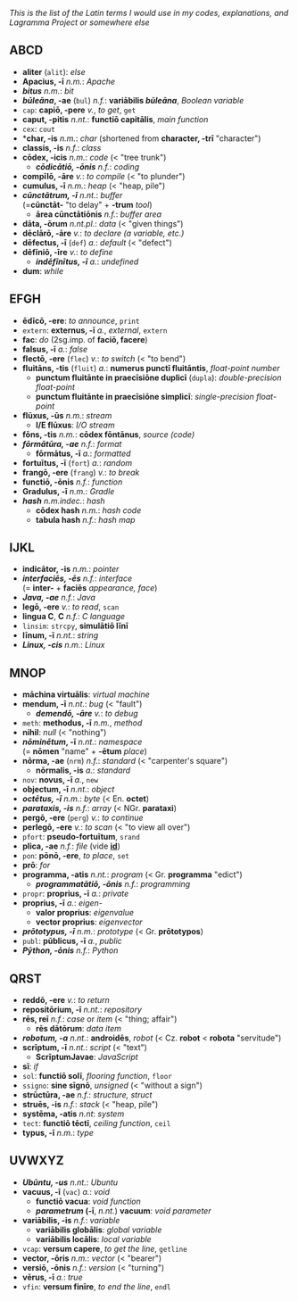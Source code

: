 *This is the list of the Latin terms I would use in my codes, explanations, and Lagramma Project or somewhere else*

## ABCD ##
+ **aliter** (`alit`): *else*
+ **Apacius, -ī** *n.m.*: *Apache*
+ ***bitus*** *n.m.*: *bit*
+ ***būleāna*, -ae** (`bul`) *n.f.*: **variābilis *būleāna***, *Boolean variable*
+ `cap`: **capiō, -pere** *v.*, *to get*, `get`
+ **caput, -pitis** *n.nt.*: **functiō capitālis**, *main function*
+ `cex`: `cout`
+ ***char, -is** *n.m.*: *char* (shortened from **character, -trī** "character")
+ **classis, -is** *n.f.*: *class*
+ **cōdex, -icis** *n.m.*: *code* (< "tree trunk")
   + ***cōdicātiō, -ōnis*** *n.f.*: *coding*
+ **compīlō, -āre** *v.*: *to compile* (< "to plunder")
+ **cumulus, -ī** *n.m.*: *heap* (< "heap, pile")
+ ***cūnctātrum, -ī*** *n.nt.*: *buffer* <br>(=**cūnctāt-** "to delay" + **-trum** *tool*)
   + **ārea cūnctātiōnis** *n.f.*: *buffer area* 
+ **dāta, -ōrum** *n.nt.pl.*: *data* (< "given things")
+ **dēclārō, -āre** *v.*: *to declare (a variable, etc.)*
+ **dēfectus, -ī** (`def`) *a.*: *default* (< "defect")
+ **dēfīniō, -īre** *v.*: *to define*
   + ***indēfīnītus, -ī*** *a.*: *undefined*
+ **dum**: *while*

## EFGH ##
+ **ēdīcō, -ere**: *to announce*, `print`
+ `extern`: **externus, -ī** *a.*, *external*, `extern`
+ **fac**: *do* (2sg.imp. of **faciō, facere**)
+ **falsus, -ī** *a.*: *false*
+ **flectō, -ere** (`flec`) *v.*: *to switch* (< "to bend")
+ **fluitāns, -tis** (`fluit`) *a.*: **numerus punctī fluitāntis**, *float-point number*
   + **punctum fluitānte in praecīsiōne duplicī** (`dupla`): *double-precision float-point*
   + **punctum fluitānte in praecīsiōne simplicī**: *single-precision float-point*
+ **flūxus, -ūs** *n.m.*: *stream*
   + **I/E flūxus**: *I/O stream*
+ **fōns, -tis** *n.m.*: **cōdex fōntānus**, *source (code)*
+ ***fōrmātūra, -ae*** *n.f.*: *format*
   + **fōrmātus, -ī** *a.*: *formatted*
+ **fortuītus, -ī** (`fort`) *a.*: *random*
+ **frangō, -ere** (`frang`) *v.*: *to break*
+ **functiō, -ōnis** *n.f.*: *function*
+ **Gradulus, -ī** *n.m.*: *Gradle*
+ ***hash*** *n.m.indec.*: *hash*
   + **cōdex hash** *n.m.*: *hash code*
   + **tabula hash** *n.f.*: *hash map*

## IJKL ##
+ **indicātor, -is** *n.m.*: *pointer*
+ ***interfaciēs, -ēs*** *n.f.*: *interface* <br>(= **inter-** + **faciēs** *appearance, face*)
+ ***Java, -ae*** *n.f.*: *Java*
+ **legō, -ere** *v.*: *to read*, `scan`
+ **lingua C**, **C** *n.f.*: *C language*
+ `linsim`: `strcpy`, **simulātiō līnī**
+ **līnum, -ī** *n.nt.*: *string*
+ ***Linux, -cis*** *n.m.*: *Linux*

## MNOP ##
+ **māchina virtuālis**: *virtual machine*
+ **mendum, -ī** *n.nt.*: *bug* (< "fault")
   + ***demendō, -āre*** *v.*: *to debug*
+ `meth`: **methodus, -ī** *n.m.*, *method*
+ **nihil**: *null* (< "nothing")
+ ***nōminētum*, -ī** *n.nt.*: *namespace* <br>(= **nōmen** "name" + **-ētum** *place*)
+ **nōrma, -ae** (`nrm`) *n.f.*: *standard* (< "carpenter's square")
   + **nōrmalis, -is** *a.*: *standard*
+ `nov`: **novus, -ī** *a.*, `new`
+ **objectum, -ī** *n.nt.*: *object*
+ ***octētus, -ī*** *n.m.*: *byte* (< En. **octet**)
+ ***parataxis, -is*** *n.f.*: *array* (< NGr. **parataxi**)
+ **pergō, -ere** (`perg`) *v.*: *to continue*
+ **perlegō, -ere** *v.*: *to scan* (< "to view all over")
+ `pfort`: **pseudo-fortuītum**, `srand`
+ **plica, -ae** *n.f.*: *file* (vide [**id**](http://web.archive.org/web/20040305080739/http://home.t-online.de/home/Wiebke.Timm/computerlatein.htm))
+ `pon`: **pōnō, -ere**, *to place*, `set`
+ **prō**: *for*
+ **programma, -atis** *n.nt.*: *program* (< Gr. **programma** "edict")
   + ***programmatātiō, -ōnis*** *n.f.*: *programming*
+ `propr`: **proprius, -ī** *a.*: *private*
+ **proprius, -ī** *a.*: *eigen-*
   + **valor proprius**: *eigenvalue*
   + **vector proprius**: *eigenvector*
+ ***prōtotypus, -ī*** *n.m.*: *prototype* (< Gr. **prōtotypos**)
+ `publ`: **pūblicus, -ī** *a.*, *public*
+ ***Pȳthon, -ōnis*** *n.f.*: *Python*

## QRST ##
+ **reddō, -ere** *v.*: *to return*
+ **repositōrium, -ī** *n.nt.*: *repository*
+ **rēs, reī** *n.f.*: *case* or *item* (< "thing; affair")
   + **rēs dātōrum**: *data item*
+ ***robotum, -a*** *n.nt.*: **androidēs**, *robot* (< Cz. **robot** < **robota** "servitude")
+ **scrīptum, -ī** *n.nt.*: *script* (< "text")
   + **ScrīptumJavae**: *JavaScript*
+ **sī**: *if*
+ `sol`: **functiō solī**, *flooring function*, `floor`
+ `ssigno`: **sine sīgnō**, *unsigned* (< "without a sign")
+ **strūctūra, -ae** *n.f.*: *structure, struct*
+ **struēs, -is** *n.f.*: *stack* (< "heap, pile")
+ **systēma, -atis** *n.nt*: *system*
+ `tect`: **functiō tēctī**, *ceiling function*, `ceil`
+ **typus, -ī** *n.m.*: *type*

## UVWXYZ ##
+ ***Ubūntu, -us*** *n.nt.*: *Ubuntu*
+ **vacuus, -ī** (`vac`) *a.*: *void*
   + **functiō vacua**: *void function*
   + ***parametrum* (-ī**, *n.nt.*) **vacuum**: *void parameter*
+ **variābilis, -is** *n.f.*: *variable*
   + **variābilis globālis**: *global variable*
   + **variābilis locālis**: *local variable*
+ `vcap`: **versum capere**, *to get the line*, `getline`
+ **vector, -ōris** *n.m.*: *vector* (< "bearer")
+ **versiō, -ōnis** *n.f.*: *version* (< "turning")
+ **vērus, -ī** *a.*: *true*
+ `vfin`: **versum finīre**, *to end the line*, `endl`
